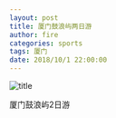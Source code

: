 ```yaml
---
layout: post
title: 厦门鼓浪屿两日游
author: fire
categories: sports 
tags: 厦门
date: 2018/10/1 22:00:00
---
```


![title](https://image.sideproject.cn/titlex/titlex_058.jpg)

厦门鼓浪屿2日游

